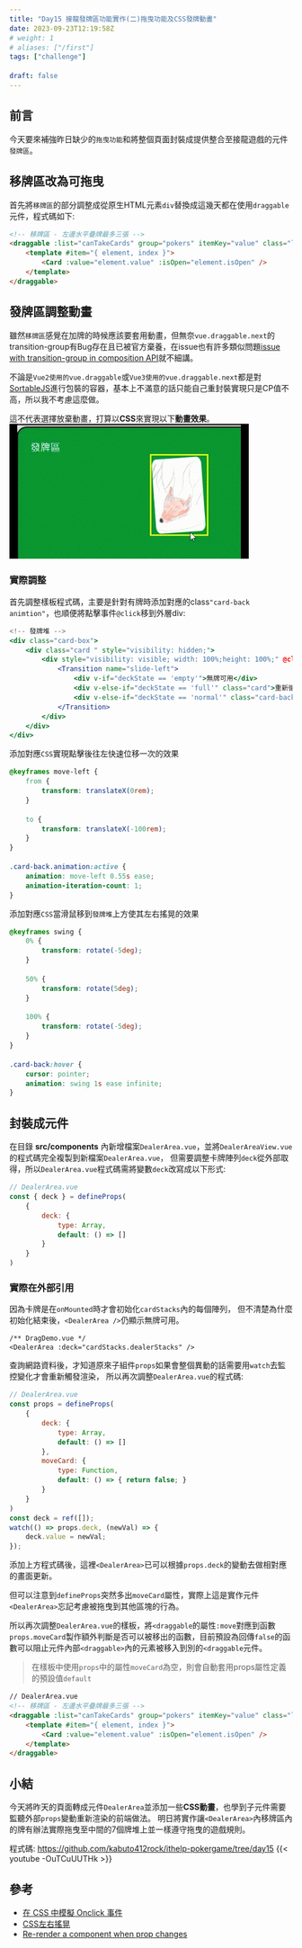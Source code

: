 ```yaml
---
title: "Day15 接龍發牌區功能實作(二)拖曳功能及CSS發牌動畫"
date: 2023-09-23T12:19:58Z
# weight: 1
# aliases: ["/first"]
tags: ["challenge"]

draft: false
---
```


## 前言
今天要來補強昨日缺少的`拖曳功能`和將整個頁面封裝成提供整合至接龍遊戲的元件`發牌區`。

## 移牌區改為可拖曳

首先將`移牌區`的部分調整成從原生HTML元素`div`替換成這幾天都在使用`draggable`元件，程式碼如下:
```html
<!-- 移牌區 - 左邊水平疊牌最多三張 -->
<draggable :list="canTakeCards" group="pokers" itemKey="value" class="list-group" >
    <template #item="{ element, index }">
        <Card :value="element.value" :isOpen="element.isOpen" />
    </template>
</draggable>
```

## 發牌區調整動畫
雖然`移牌區`感覺在加牌的時候應該要套用動畫，但無奈`vue.draggable.next`的transition-group有Bug存在且已被官方棄養，在issue也有許多類似問題[issue with transition-group in composition API](https://github.com/SortableJS/vue.draggable.next/issues/188)就不細講。

不論是`Vue2使用的vue.draggable`或`Vue3使用的vue.draggable.next`都是對[SortableJS](https://sortablejs.github.io/Sortable/)進行包裝的容器，基本上不滿意的話只能自己重封裝實現只是CP值不高，所以我不考慮這麼做。

這不代表選擇放棄動畫，打算以**CSS**來實現以下**動畫效果**。
![發牌向左位置&左右搖晃的GIF](/images/點擊發牌的浮動.gif)
### 實際調整
首先調整樣板程式碼，主要是針對有牌時添加對應的class`"card-back animtion"`，也順便將點擊事件`@click`移到外層div:
```jsx
<!-- 發牌堆 -->
<div class="card-box">
    <div class="card " style="visibility: hidden;">
        <div style="visibility: visible; width: 100%;height: 100%;" @click="clickCard">
            <Transition name="slide-left">
                <div v-if="deckState == 'empty'">無牌可用</div>
                <div v-else-if="deckState == 'full'" class="card">重新循環</div>
                <div v-else-if="deckState == 'normal'" class="card-back animation"></div>
            </Transition>
        </div>
    </div>
</div>
```
添加對應`CSS`實現點擊後往左快速位移一次的效果
```css
@keyframes move-left {
    from {
        transform: translateX(0rem);
    }

    to {
        transform: translateX(-100rem);
    }
}

.card-back.animation:active {
    animation: move-left 0.55s ease;
    animation-iteration-count: 1;
}
```
添加對應`CSS`當滑鼠移到`發牌堆`上方使其左右搖晃的效果
```css
@keyframes swing {
    0% {
        transform: rotate(-5deg);
    }

    50% {
        transform: rotate(5deg);
    }

    100% {
        transform: rotate(-5deg);
    }
}

.card-back:hover {
    cursor: pointer;
    animation: swing 1s ease infinite;
}
```
## 封裝成元件
在目錄 **src/components** 內新增檔案`DealerArea.vue`，並將`DealerAreaView.vue`的程式碼完全複製到新檔案`DealerArea.vue`，
但需要調整卡牌陣列`deck`從外部取得，所以`DealerArea.vue`程式碼需將變數`deck`改寫成以下形式:
```js
// DealerArea.vue
const { deck } = defineProps(
    {
        deck: {
            type: Array,
            default: () => []
        }
    }
)
```

### 實際在外部引用
因為卡牌是在`onMounted`時才會初始化`cardStacks`內的每個陣列，
但不清楚為什麼初始化結束後，`<DealerArea />`仍顯示無牌可用。
```vue
/** DragDemo.vue */
<DealerArea :deck="cardStacks.dealerStacks" />
```

查詢網路資料後，才知道原來子組件`props`如果會整個異動的話需要用`watch`去監控變化才會重新觸發渲染，
所以再次調整`DealerArea.vue`的程式碼:
```js
// DealerArea.vue
const props = defineProps(
    {
        deck: {
            type: Array,
            default: () => []
        },
        moveCard: {
            type: Function,
            default: () => { return false; }
        }
    }
)
const deck = ref([]);
watch(() => props.deck, (newVal) => {
    deck.value = newVal;
});
```

添加上方程式碼後，這裡`<DealerArea>`已可以根據`props.deck`的變動去做相對應的畫面更新。

但可以注意到`defineProps`突然多出`moveCard`屬性，實際上這是實作元件`<DealerArea>`忘記考慮被拖曳到其他區塊的行為。

所以再次調整`DealerArea.vue`的樣板，將`<draggable`的屬性`:move`對應到函數`props.moveCard`製作額外判斷是否可以被移出的函數，目前預設為回傳`false`的函數可以阻止元件內部`<draggable>`內的元素被移入到別的`<draggable`元件。
> 在樣板中使用`props`中的屬性`moveCard`為空，則會自動套用props屬性定義的預設值`default`
```html
// DealerArea.vue
<!-- 移牌區 - 左邊水平疊牌最多三張 -->
<draggable :list="canTakeCards" group="pokers" itemKey="value" class="list-group" :move="moveCard">
    <template #item="{ element, index }">
        <Card :value="element.value" :isOpen="element.isOpen" />
    </template>
</draggable>
```

## 小結
今天將昨天的頁面轉成元件`DealerArea`並添加一些**CSS動畫**，也學到子元件需要監聽外部`props`變動重新渲染的前端做法。
明日將實作讓`<DealerArea>`內移牌區內的牌有辦法實際拖曳至中間的7個牌堆上並一樣遵守拖曳的遊戲規則。

程式碼: https://github.com/kabuto412rock/ithelp-pokergame/tree/day15
{{< youtube -OuTCuUUTHk >}}


## 參考
- [在 CSS 中模擬 Onclick 事件](https://www.delftstack.com/zh-tw/howto/css/css-onclick/)
- [CSS左右搖晃](https://codepen.io/ChrisMla/pen/jWMLWY)
- [Re-render a component when prop changes](https://www.reddit.com/r/vuejs/comments/w72g4y/rerender_a_component_when_prop_changes/)